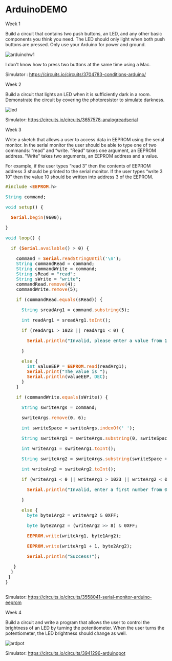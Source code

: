 # ArduinoDEMO

Week 1

Build a circuit that contains two push buttons, an LED, and any other basic components you think you need. The LED should only light when both push buttons are pressed. Only use your Arduino for power and ground.

![arduinohw1](https://cloud.githubusercontent.com/assets/22894897/21952471/afed8504-d9da-11e6-8454-757a27ada72f.gif)

I don't know how to press two buttons at the same time using a Mac.

Simulator : https://circuits.io/circuits/3704783-conditions-arduino/

Week 2

Build a circuit that lights an LED when it is sufficiently dark in a room. Demonstrate the circuit by covering the photoresistor to simulate darkness.

![led](https://cloud.githubusercontent.com/assets/22894897/22086546/6d70c398-dd96-11e6-86f5-71bd12e01f8a.gif)

Simulator: https://circuits.io/circuits/3657578-analogreadserial

Week 3

Write a sketch that allows a user to access data in EEPROM using the serial monitor. In the serial monitor the user should be able to type one of two commands: “read” and “write. "Read" takes one argument, an EEPROM address. "Write" takes two arguments, an EEPROM address and a value. 

For example, if the user types “read 3” then the contents of EEPROM address 3 should be printed to the serial monitor. If the user types “write 3 10” then the value 10 should be written into address 3 of the EEPROM.

<pre>
<font color="#5e6d03">#include</font> <font color="#434f54">&lt;</font><b><font color="#d35400">EEPROM</font></b><font color="#434f54">.</font><font color="#000000">h</font><font color="#434f54">&gt;</font>

<font color="#00979c">String</font> <font color="#000000">command</font><font color="#000000">;</font>

<font color="#00979c">void</font> <font color="#5e6d03">setup</font><font color="#000000">(</font><font color="#000000">)</font> <font color="#000000">{</font>
 &nbsp;
 &nbsp;<b><font color="#d35400">Serial</font></b><font color="#434f54">.</font><font color="#d35400">begin</font><font color="#000000">(</font><font color="#000000">9600</font><font color="#000000">)</font><font color="#000000">;</font>
 &nbsp;
<font color="#000000">}</font>

<font color="#00979c">void</font> <font color="#5e6d03">loop</font><font color="#000000">(</font><font color="#000000">)</font> <font color="#000000">{</font>

 &nbsp;<font color="#5e6d03">if</font> <font color="#000000">(</font><b><font color="#d35400">Serial</font></b><font color="#434f54">.</font><font color="#d35400">available</font><font color="#000000">(</font><font color="#000000">)</font> <font color="#434f54">&gt;</font> <font color="#000000">0</font><font color="#000000">)</font> <font color="#000000">{</font>
 &nbsp;&nbsp;&nbsp;
 &nbsp;&nbsp;&nbsp;<font color="#000000">command</font> <font color="#434f54">=</font> <b><font color="#d35400">Serial</font></b><font color="#434f54">.</font><font color="#d35400">readStringUntil</font><font color="#000000">(</font><font color="#00979c">'\n'</font><font color="#000000">)</font><font color="#000000">;</font> 
 &nbsp;&nbsp;&nbsp;<font color="#00979c">String</font> <font color="#000000">commandRead</font> <font color="#434f54">=</font> <font color="#000000">command</font><font color="#000000">;</font>
 &nbsp;&nbsp;&nbsp;<font color="#00979c">String</font> <font color="#000000">commandWrite</font> <font color="#434f54">=</font> <font color="#000000">command</font><font color="#000000">;</font>
 &nbsp;&nbsp;&nbsp;<font color="#00979c">String</font> <font color="#000000">sRead</font> <font color="#434f54">=</font> <font color="#005c5f">"read"</font><font color="#000000">;</font>
 &nbsp;&nbsp;&nbsp;<font color="#00979c">String</font> <font color="#000000">sWrite</font> <font color="#434f54">=</font> <font color="#005c5f">"write"</font><font color="#000000">;</font>
 &nbsp;&nbsp;&nbsp;<font color="#000000">commandRead</font><font color="#434f54">.</font><font color="#d35400">remove</font><font color="#000000">(</font><font color="#000000">4</font><font color="#000000">)</font><font color="#000000">;</font>
 &nbsp;&nbsp;&nbsp;<font color="#000000">commandWrite</font><font color="#434f54">.</font><font color="#d35400">remove</font><font color="#000000">(</font><font color="#000000">5</font><font color="#000000">)</font><font color="#000000">;</font>

 &nbsp;&nbsp;&nbsp;<font color="#5e6d03">if</font> <font color="#000000">(</font><font color="#000000">commandRead</font><font color="#434f54">.</font><font color="#d35400">equals</font><font color="#000000">(</font><font color="#000000">sRead</font><font color="#000000">)</font><font color="#000000">)</font> <font color="#000000">{</font>
 &nbsp;&nbsp;&nbsp;&nbsp;&nbsp;
 &nbsp;&nbsp;&nbsp;&nbsp;&nbsp;<font color="#00979c">String</font> <font color="#000000">sreadArg1</font> <font color="#434f54">=</font> <font color="#000000">command</font><font color="#434f54">.</font><font color="#d35400">substring</font><font color="#000000">(</font><font color="#000000">5</font><font color="#000000">)</font><font color="#000000">;</font>
 &nbsp;&nbsp;&nbsp;&nbsp;&nbsp;
 &nbsp;&nbsp;&nbsp;&nbsp;&nbsp;<font color="#00979c">int</font> <font color="#000000">readArg1</font> <font color="#434f54">=</font> <font color="#000000">sreadArg1</font><font color="#434f54">.</font><font color="#d35400">toInt</font><font color="#000000">(</font><font color="#000000">)</font><font color="#000000">;</font>
 &nbsp;&nbsp;&nbsp;&nbsp;&nbsp;
 &nbsp;&nbsp;&nbsp;&nbsp;&nbsp;<font color="#5e6d03">if</font> <font color="#000000">(</font><font color="#000000">readArg1</font> <font color="#434f54">&gt;</font> <font color="#000000">1023</font> <font color="#434f54">||</font> <font color="#000000">readArg1</font> <font color="#434f54">&lt;</font> <font color="#000000">0</font><font color="#000000">)</font> <font color="#000000">{</font>
 &nbsp;&nbsp;&nbsp;&nbsp;&nbsp;&nbsp;&nbsp;
 &nbsp;&nbsp;&nbsp;&nbsp;&nbsp;&nbsp;&nbsp;<b><font color="#d35400">Serial</font></b><font color="#434f54">.</font><font color="#d35400">println</font><font color="#000000">(</font><font color="#005c5f">"Invalid, please enter a value from 1 to 1023"</font><font color="#000000">)</font><font color="#000000">;</font>
 &nbsp;&nbsp;&nbsp;&nbsp;&nbsp;
 &nbsp;&nbsp;&nbsp;&nbsp;&nbsp;<font color="#000000">}</font>

 &nbsp;&nbsp;&nbsp;&nbsp;&nbsp;<font color="#5e6d03">else</font> <font color="#000000">{</font> 
 &nbsp;&nbsp;&nbsp;&nbsp;&nbsp;&nbsp;&nbsp;<font color="#00979c">int</font> <font color="#000000">valueEEP</font> <font color="#434f54">=</font> <b><font color="#d35400">EEPROM</font></b><font color="#434f54">.</font><font color="#d35400">read</font><font color="#000000">(</font><font color="#000000">readArg1</font><font color="#000000">)</font><font color="#000000">;</font> 
 &nbsp;&nbsp;&nbsp;&nbsp;&nbsp;&nbsp;&nbsp;<b><font color="#d35400">Serial</font></b><font color="#434f54">.</font><font color="#d35400">print</font><font color="#000000">(</font><font color="#005c5f">"The value is "</font><font color="#000000">)</font><font color="#000000">;</font>
 &nbsp;&nbsp;&nbsp;&nbsp;&nbsp;&nbsp;&nbsp;<b><font color="#d35400">Serial</font></b><font color="#434f54">.</font><font color="#d35400">println</font><font color="#000000">(</font><font color="#000000">valueEEP</font><font color="#434f54">,</font> <font color="#00979c">DEC</font><font color="#000000">)</font><font color="#000000">;</font>
 &nbsp;&nbsp;&nbsp;&nbsp;&nbsp;<font color="#000000">}</font>
 &nbsp;&nbsp;&nbsp;<font color="#000000">}</font>

 &nbsp;&nbsp;&nbsp;<font color="#5e6d03">if</font> <font color="#000000">(</font><font color="#000000">commandWrite</font><font color="#434f54">.</font><font color="#d35400">equals</font><font color="#000000">(</font><font color="#000000">sWrite</font><font color="#000000">)</font><font color="#000000">)</font> <font color="#000000">{</font> 
 &nbsp;&nbsp;&nbsp;&nbsp;&nbsp;
 &nbsp;&nbsp;&nbsp;&nbsp;&nbsp;<font color="#00979c">String</font> <font color="#000000">swriteArgs</font> <font color="#434f54">=</font> <font color="#000000">command</font><font color="#000000">;</font>
 &nbsp;&nbsp;&nbsp;&nbsp;&nbsp;
 &nbsp;&nbsp;&nbsp;&nbsp;&nbsp;<font color="#000000">swriteArgs</font><font color="#434f54">.</font><font color="#d35400">remove</font><font color="#000000">(</font><font color="#000000">0</font><font color="#434f54">,</font> <font color="#000000">6</font><font color="#000000">)</font><font color="#000000">;</font>
 &nbsp;&nbsp;&nbsp;&nbsp;&nbsp;
 &nbsp;&nbsp;&nbsp;&nbsp;&nbsp;<font color="#00979c">int</font> <font color="#000000">swriteSpace</font> <font color="#434f54">=</font> <font color="#000000">swriteArgs</font><font color="#434f54">.</font><font color="#d35400">indexOf</font><font color="#000000">(</font><font color="#00979c">' '</font><font color="#000000">)</font><font color="#000000">;</font>
 &nbsp;&nbsp;&nbsp;&nbsp;&nbsp;
 &nbsp;&nbsp;&nbsp;&nbsp;&nbsp;<font color="#00979c">String</font> <font color="#000000">swriteArg1</font> <font color="#434f54">=</font> <font color="#000000">swriteArgs</font><font color="#434f54">.</font><font color="#d35400">substring</font><font color="#000000">(</font><font color="#000000">0</font><font color="#434f54">,</font> <font color="#000000">swriteSpace</font><font color="#000000">)</font><font color="#000000">;</font>
 &nbsp;&nbsp;&nbsp;&nbsp;&nbsp;
 &nbsp;&nbsp;&nbsp;&nbsp;&nbsp;<font color="#00979c">int</font> <font color="#000000">writeArg1</font> <font color="#434f54">=</font> <font color="#000000">swriteArg1</font><font color="#434f54">.</font><font color="#d35400">toInt</font><font color="#000000">(</font><font color="#000000">)</font><font color="#000000">;</font> 
 &nbsp;&nbsp;&nbsp;&nbsp;&nbsp;
 &nbsp;&nbsp;&nbsp;&nbsp;&nbsp;<font color="#00979c">String</font> <font color="#000000">swriteArg2</font> <font color="#434f54">=</font> <font color="#000000">swriteArgs</font><font color="#434f54">.</font><font color="#d35400">substring</font><font color="#000000">(</font><font color="#000000">swriteSpace</font> <font color="#434f54">+</font> <font color="#000000">1</font><font color="#000000">)</font><font color="#000000">;</font> 
 &nbsp;&nbsp;&nbsp;&nbsp;&nbsp;
 &nbsp;&nbsp;&nbsp;&nbsp;&nbsp;<font color="#00979c">int</font> <font color="#000000">writeArg2</font> <font color="#434f54">=</font> <font color="#000000">swriteArg2</font><font color="#434f54">.</font><font color="#d35400">toInt</font><font color="#000000">(</font><font color="#000000">)</font><font color="#000000">;</font> 

 &nbsp;&nbsp;&nbsp;&nbsp;&nbsp;<font color="#5e6d03">if</font> <font color="#000000">(</font><font color="#000000">writeArg1</font> <font color="#434f54">&lt;</font> <font color="#000000">0</font> <font color="#434f54">||</font> <font color="#000000">writeArg1</font> <font color="#434f54">&gt;</font> <font color="#000000">1023</font> <font color="#434f54">||</font> <font color="#000000">writeArg2</font> <font color="#434f54">&lt;</font> <font color="#000000">0</font> <font color="#434f54">||</font> <font color="#000000">writeArg2</font> <font color="#434f54">&gt;</font> <font color="#000000">255</font><font color="#000000">)</font> <font color="#000000">{</font>
 &nbsp;&nbsp;&nbsp;&nbsp;&nbsp;&nbsp;&nbsp;
 &nbsp;&nbsp;&nbsp;&nbsp;&nbsp;&nbsp;&nbsp;<b><font color="#d35400">Serial</font></b><font color="#434f54">.</font><font color="#d35400">println</font><font color="#000000">(</font><font color="#005c5f">"Invalid, enter a first number from 0 to 1023 and the second number from 0 to 255"</font><font color="#000000">)</font><font color="#000000">;</font>
 &nbsp;&nbsp;&nbsp;&nbsp;&nbsp;&nbsp;&nbsp;
 &nbsp;&nbsp;&nbsp;&nbsp;&nbsp;<font color="#000000">}</font>

 &nbsp;&nbsp;&nbsp;&nbsp;&nbsp;<font color="#5e6d03">else</font> <font color="#000000">{</font> 
 &nbsp;&nbsp;&nbsp;&nbsp;&nbsp;&nbsp;&nbsp;<font color="#00979c">byte</font> <font color="#000000">byte1Arg2</font> <font color="#434f54">=</font> <font color="#000000">writeArg2</font> <font color="#434f54">&</font> <font color="#000000">0XFF</font><font color="#000000">;</font>
 &nbsp;&nbsp;&nbsp;&nbsp;&nbsp;&nbsp;&nbsp;
 &nbsp;&nbsp;&nbsp;&nbsp;&nbsp;&nbsp;&nbsp;<font color="#00979c">byte</font> <font color="#000000">byte2Arg2</font> <font color="#434f54">=</font> <font color="#000000">(</font><font color="#000000">writeArg2</font> <font color="#434f54">&gt;&gt;</font> <font color="#000000">8</font><font color="#000000">)</font> <font color="#434f54">&</font> <font color="#000000">0XFF</font><font color="#000000">;</font>
 &nbsp;&nbsp;&nbsp;&nbsp;&nbsp;&nbsp;&nbsp;
 &nbsp;&nbsp;&nbsp;&nbsp;&nbsp;&nbsp;&nbsp;<b><font color="#d35400">EEPROM</font></b><font color="#434f54">.</font><font color="#d35400">write</font><font color="#000000">(</font><font color="#000000">writeArg1</font><font color="#434f54">,</font> <font color="#000000">byte1Arg2</font><font color="#000000">)</font><font color="#000000">;</font>
 &nbsp;&nbsp;&nbsp;&nbsp;&nbsp;&nbsp;&nbsp;
 &nbsp;&nbsp;&nbsp;&nbsp;&nbsp;&nbsp;&nbsp;<b><font color="#d35400">EEPROM</font></b><font color="#434f54">.</font><font color="#d35400">write</font><font color="#000000">(</font><font color="#000000">writeArg1</font> <font color="#434f54">+</font> <font color="#000000">1</font><font color="#434f54">,</font> <font color="#000000">byte2Arg2</font><font color="#000000">)</font><font color="#000000">;</font>
 &nbsp;&nbsp;&nbsp;&nbsp;&nbsp;&nbsp;&nbsp;
 &nbsp;&nbsp;&nbsp;&nbsp;&nbsp;&nbsp;&nbsp;<b><font color="#d35400">Serial</font></b><font color="#434f54">.</font><font color="#d35400">println</font><font color="#000000">(</font><font color="#005c5f">"Success!"</font><font color="#000000">)</font><font color="#000000">;</font>
 &nbsp;&nbsp;&nbsp;&nbsp;&nbsp;&nbsp;&nbsp;
 &nbsp;&nbsp;<font color="#000000">}</font>
 &nbsp;<font color="#000000">}</font>
 <font color="#000000">}</font>
<font color="#000000">}</font>

</pre>

Simulator: https://circuits.io/circuits/3558041-serial-monitor-arduino-eeprom

Week 4

Build a circuit and write a program that allows the user to control the brightness of an LED by turning the potentiometer. When the user turns the potentiometer, the LED brightness should change as well.

![ardpot](https://cloud.githubusercontent.com/assets/22894897/22753493/843d8d7c-edf9-11e6-8c73-7e2dc3f30d29.gif)

Simulator: https://circuits.io/circuits/3941296-arduinopot


